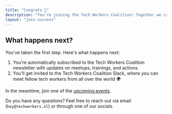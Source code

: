 ```yaml
---
title: "Congrats 🥳"
description: "You're joining the Tech Workers Coalition! Together we can take collective action and change tech work in the Netherlands for the better."
layout: "join-success"
---
```


## What happens next?

You've taken the first step. Here's what happens next:

1. You're automatically subscribed to the Tech Workers Coalition newsletter with updates on meetups, trainings, and actions. 
2. You'll get invited to the Tech Workers Coalition Slack, where you can meet fellow tech workers from all over the world 🌍

In the meantime, join one of the [upcoming events](events). 

Do you have any questions? Feel free to reach out via email (`hey@techwerkers.nl`) or through one of our socials.
